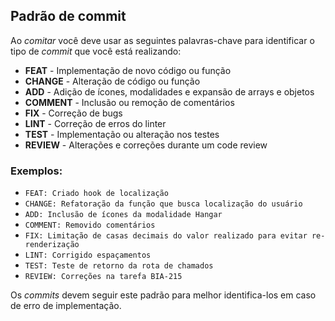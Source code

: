 ## Padrão de commit

Ao *comitar* você deve usar as seguintes palavras-chave para identificar o tipo de *commit* que você está realizando:

- **FEAT** - Implementação de novo código ou função
- **CHANGE** - Alteração de código ou função
- **ADD** - Adição de ícones, modalidades e expansão de arrays e objetos
- **COMMENT** - Inclusão ou remoção de comentários
- **FIX** - Correção de bugs
- **LINT** - Correção de erros do linter
- **TEST** - Implementação ou alteração nos testes
- **REVIEW** - Alterações e correções durante um code review

### Exemplos:

- `FEAT: Criado hook de localização`
- `CHANGE: Refatoração da função que busca localização do usuário`
- `ADD: Inclusão de ícones da modalidade Hangar`
- `COMMENT: Removido comentários`
- `FIX: Limitação de casas decimais do valor realizado para evitar re-renderização`
- `LINT: Corrigido espaçamentos`
- `TEST: Teste de retorno da rota de chamados`
- `REVIEW: Correções na tarefa BIA-215`

Os *commits* devem seguir este padrão para melhor identifica-los em caso de erro de implementação.
